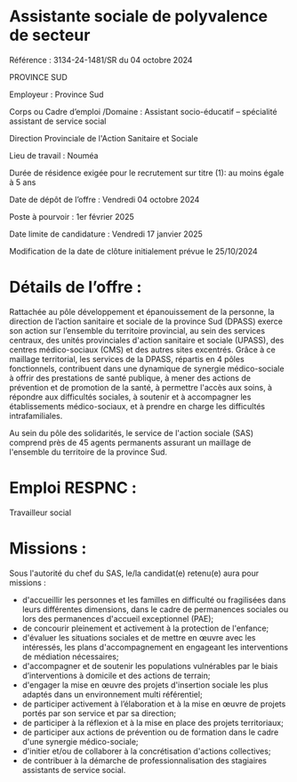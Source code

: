 # Assistante sociale de polyvalence de secteur

Référence : 3134-24-1481/SR du 04 octobre 2024

PROVINCE SUD

Employeur : Province Sud

Corps ou Cadre d’emploi /Domaine : Assistant socio-éducatif – spécialité assistant de service social

Direction Provinciale de l'Action Sanitaire et Sociale

Lieu de travail : Nouméa

Durée de résidence exigée pour le recrutement sur titre (1): au moins égale à 5 ans

Date de dépôt de l’offre : Vendredi 04 octobre 2024

Poste à pourvoir : 1er février 2025

Date limite de candidature : Vendredi 17 janvier 2025

Modification de la date de clôture initialement prévue le 25/10/2024

# Détails de l’offre :

Rattachée au pôle développement et épanouissement de la personne, la direction de l’action sanitaire et sociale de la province Sud (DPASS) exerce son action sur l’ensemble du territoire provincial, au sein des services centraux, des unités provinciales d'action sanitaire et sociale (UPASS), des centres médico-sociaux (CMS) et des autres sites excentrés. Grâce à ce maillage territorial, les services de la DPASS, répartis en 4 pôles fonctionnels, contribuent dans une dynamique de synergie médico-sociale à offrir des prestations de santé publique, à mener des actions de prévention et de promotion de la santé, à permettre l'accès aux soins, à répondre aux difficultés sociales, à soutenir et à accompagner les établissements médico-sociaux, et à prendre en charge les difficultés intrafamiliales.

Au sein du pôle des solidarités, le service de l'action sociale (SAS) comprend près de 45 agents permanents assurant un maillage de l'ensemble du territoire de la province Sud.

# Emploi RESPNC :

Travailleur social

# Missions :

Sous l'autorité du chef du SAS, le/la candidat(e) retenu(e) aura pour missions :

- d'accueillir les personnes et les familles en difficulté ou fragilisées dans leurs différentes dimensions, dans le cadre de permanences sociales ou lors des permanences d'accueil exceptionnel (PAE);
- de concourir pleinement et activement à la protection de l'enfance;
- d'évaluer les situations sociales et de mettre en œuvre avec les intéressés, les plans d'accompagnement en engageant les interventions de médiation nécessaires;
- d'accompagner et de soutenir les populations vulnérables par le biais d’interventions à domicile et des actions de terrain;
- d'engager la mise en œuvre des projets d'insertion sociale les plus adaptés dans un environnement multi référentiel;
- de participer activement à l’élaboration et à la mise en œuvre de projets portés par son service et par sa direction;
- de participer à la réflexion et à la mise en place des projets territoriaux;
- de participer aux actions de prévention ou de formation dans le cadre d'une synergie médico-sociale;
- d'initier et/ou de collaborer à la concrétisation d'actions collectives;
- de contribuer à la démarche de professionnalisation des stagiaires assistants de service social.